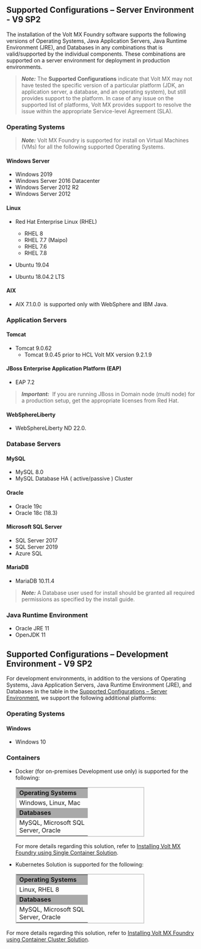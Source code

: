                             


Supported Configurations – Server Environment - V9 SP2
------------------------------------------------------

The installation of the Volt MX Foundry software supports the following versions of Operating Systems, Java Application Servers, Java Runtime Environment (JRE), and Databases in any combinations that is valid/supported by the individual components. These combinations are supported on a server environment for deployment in production environments.

> **_Note:_** The **Supported Configurations** indicate that Volt MX may not have tested the specific version of a particular platform (JDK, an application server, a database, and an operating system), but still provides support to the platform. In case of any issue on the supported list of platforms, Volt MX provides support to resolve the issue within the appropriate Service-level Agreement (SLA).

### Operating Systems

> **_Note:_** Volt MX Foundry is supported for install on Virtual Machines (VMs) for all the following supported Operating Systems.

#### **Windows Server**

*   Windows 2019
*   Windows Server 2016 Datacenter
*   Windows Server 2012 R2
*   Windows Server 2012

#### Linux

*   Red Hat Enterprise Linux (RHEL)
    
    *   RHEL 8
    *   RHEL 7.7 (Maipo)
    *   RHEL 7.6
    *   RHEL 7.8
*   Ubuntu 19.04
*   Ubuntu 18.04.2 LTS

#### AIX

*   AIX 7.1.0.0  is supported only with WebSphere and IBM Java.

### Application Servers

#### **Tomcat**

*   Tomcat 9.0.62
    *   Tomcat 9.0.45 prior to HCL Volt MX version 9.2.1.9


#### JBoss Enterprise Application Platform (EAP)

*   EAP 7.2

> **_Important:_**  If you are running JBoss in Domain node (multi node) for a production setup, get the appropriate licenses from Red Hat.


#### **WebSphereLiberty**

*   WebSphereLiberty ND 22.0.



### Database Servers

#### MySQL

*   MySQL 8.0
*   MySQL Database HA ( active/passive ) Cluster

#### Oracle

*   Oracle 19c
*   Oracle 18c (18.3)

#### Microsoft SQL Server

*   SQL Server 2017
*   SQL Server 2019
*   Azure SQL

#### MariaDB

*   MariaDB 10.11.4

> **_Note:_** A Database user used for install should be granted all required permissions as specified by the install guide.

### Java Runtime Environment

*   Oracle JRE 11
*   OpenJDK 11


Supported Configurations – Development Environment - V9 SP2
-----------------------------------------------------------

For development environments, in addition to the versions of Operating Systems, Java Application Servers, Java Runtime Environment (JRE), and Databases in the table in the [Supported Configurations – Server Environment](Supported_Config_Server_EnvV9.md#supported-configurations-server-environment-v9), we support the following additional platforms:

### Operating Systems

#### Windows

*   Windows 10

### Containers

*   Docker (for on-premises Development use only) is supported for the following:
    
    <table style="border-left-style: solid;border-left-width: 1.5pt;border-left-color: #ccc;border-right-style: solid;border-right-width: 1.5pt;border-right-color: #ccc;border-top-style: solid;border-top-width: 1.5pt;border-top-color: #ccc;border-bottom-style: solid;border-bottom-width: 1.5pt;border-bottom-color: #ccc;margin-left: 0;margin-right: auto;mc-table-style: url('Resources/Stylesheets/Basic.css');width: 337px;" class="TableStyle_Basic" cellspacing="0"><colgroup><col style="width: 187px;"></colgroup><tbody><tr><td class="TableStyle_Basic_Body_0_0_RowSep_ColEnd" style="background-color: #a9a9a9;font-weight: bold;">Operating Systems</td></tr><tr><td class="TableStyle_Basic_Body_0_0_RowSep_ColEnd">Windows, Linux, Mac</td></tr><tr><td class="TableStyle_Basic_Body_0_0_RowSep_ColEnd" style="background-color: #a9a9a9;"><b>Databases</b></td></tr><tr><td class="TableStyle_Basic_Body_0_0_RowEnd_ColEnd">MySQL, Microsoft SQL Server, Oracle</td></tr></tbody></table>
    
    For more details regarding this solution, refer to [Installing Volt MX Foundry using Single Container Solution](../../../Foundry/voltmxfoundry_single_container/Content/Introduction_Single.md).
    
*   Kubernetes Solution is supported for the following:
    
    <table style="border-left-style: solid;border-left-width: 1.5pt;border-left-color: #ccc;border-right-style: solid;border-right-width: 1.5pt;border-right-color: #ccc;border-top-style: solid;border-top-width: 1.5pt;border-top-color: #ccc;border-bottom-style: solid;border-bottom-width: 1.5pt;border-bottom-color: #ccc;margin-left: 0;margin-right: auto;mc-table-style: url('Resources/Stylesheets/Basic.css');width: 337px;" class="TableStyle_Basic" cellspacing="0"><colgroup><col style="width: 187px;"></colgroup><tbody><tr><td class="TableStyle_Basic_Body_0_0_RowSep_ColEnd" style="background-color: #a9a9a9;font-weight: bold;">Operating Systems</td></tr><tr><td class="TableStyle_Basic_Body_0_0_RowSep_ColEnd">Linux, RHEL 8</td></tr><tr><td class="TableStyle_Basic_Body_0_0_RowSep_ColEnd" style="background-color: #a9a9a9;"><b>Databases</b></td></tr><tr><td class="TableStyle_Basic_Body_0_0_RowEnd_ColEnd">MySQL, Microsoft SQL Server, Oracle</td></tr></tbody></table>
    

For more details regarding this solution, refer to [Installing Volt MX Foundry using Container Cluster Solution](../../../Foundry/voltmxfoundry_containers_solution_on-prem/Content/Introduction.md).


<!-- ### Azure Cloud

*   MS Azure Cloud Solution is supported for the following:
    
    <table style="border-left-style: solid;border-left-width: 1.5pt;border-left-color: #ccc;border-right-style: solid;border-right-width: 1.5pt;border-right-color: #ccc;border-top-style: solid;border-top-width: 1.5pt;border-top-color: #ccc;border-bottom-style: solid;border-bottom-width: 1.5pt;border-bottom-color: #ccc;margin-left: 0;margin-right: auto;mc-table-style: url('Resources/Stylesheets/Basic.css');width: 337px;" class="TableStyle_Basic" cellspacing="0"><colgroup><col style="width: 187px;"></colgroup><tbody><tr><td class="TableStyle_Basic_Body_0_0_RowSep_ColEnd" style="background-color: #a9a9a9;font-weight: bold;">Operating System (for running the installation script)</td></tr><tr><td class="TableStyle_Basic_Body_0_0_RowSep_ColEnd">Ubuntu 16.04 or 18.04</td></tr><tr><td class="TableStyle_Basic_Body_0_0_RowSep_ColEnd" style="background-color: #a9a9a9;"><b>Databases</b></td></tr><tr><td class="TableStyle_Basic_Body_0_0_RowEnd_ColEnd">MySQLMicrosoft Azure SQL Server</td></tr></tbody></table>
    

For more details regarding this solution, refer to [Installation Guide for Volt MX Foundry on Azure Cloud](../../../Foundry/voltmxfoundry_on_azure/Content/Introduction.md). -->
